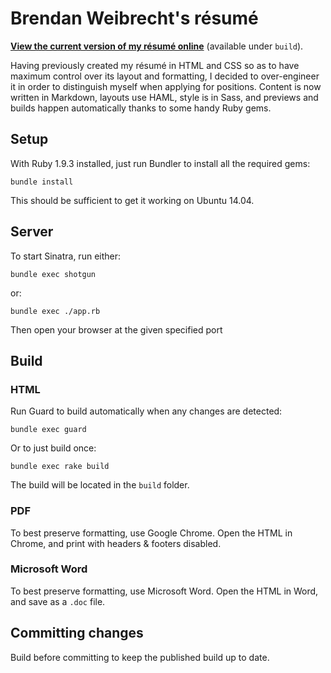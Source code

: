 # Brendan Weibrecht's résumé

**[View the current version of my résumé online][html build]** (available under `build`).

Having previously created my résumé in HTML and CSS so as to have maximum control over its layout and formatting, I decided to over-engineer it in order to distinguish myself when applying for positions. Content is now written in Markdown, layouts use HAML, style is in Sass, and previews and builds happen automatically thanks to some handy Ruby gems.

## Setup

With Ruby 1.9.3 installed, just run Bundler to install all the required gems:

	bundle install

This should be sufficient to get it working on Ubuntu 14.04.

## Server

To start Sinatra, run either:

	bundle exec shotgun

or:

	bundle exec ./app.rb

Then open your browser at the given specified port

## Build

### HTML

Run Guard to build automatically when any changes are detected:

	bundle exec guard

Or to just build once:

	bundle exec rake build

The build will be located in the `build` folder.

### PDF

To best preserve formatting, use Google Chrome. Open the HTML in Chrome, and print with headers & footers disabled.

### Microsoft Word

To best preserve formatting, use Microsoft Word. Open the HTML in Word, and save as a `.doc` file.

## Committing changes

Build before committing to keep the published build up to date.

[html build]: http://htmlpreview.github.com/?https://github.com/ZimbiX/brendan-weibrecht-resume/blob/master/build/brendan-weibrecht-resume.html